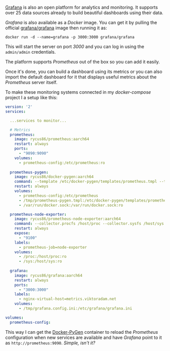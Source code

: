 [Grafana](https://grafana.com) is also an open platform for analytics and monitoring.
It supports over 25 data sources already to build beautiful dashboards using their data.

[//]: # (todo: insert image of a dashboard)

*Grafana* is also available as a *Docker* image.
You can get it by pulling the official
[grafana/grafana](https://hub.docker.com/r/grafana/grafana/) image
then running it as:

```shell
docker run -d --name=grafana -p 3000:3000 grafana/grafana
```

This will start the server on port *3000* and you can log in using the
`admin/admin` credentials.

The platform supports *Prometheus* out of the box so you can add it easily.

[//]: # (todo: insert add data source image)

Once it's done, you can build a dashboard using its metrics or you can
also import the default dashboard for it that displays useful metrics about
the *Prometheus* server itself.

[//]: # (todo: insert image for Prometheus dashboard)

To make these monitoring systems connected in my *docker-compose* project
I a setup like this:

```yaml
version: '2'
services:

  ...services to monitor...

  # Metrics
  prometheus:
    image: rycus86/prometheus:aarch64
    restart: always
    ports:
      - "9090:9090"
    volumes:
      - prometheus-config:/etc/prometheus:ro
  
  prometheus-pygen:
    image: rycus86/docker-pygen:aarch64
    command: --template /etc/docker-pygen/templates/prometheus.tmpl --target /etc/prometheus/prometheus.yml --signal prometheus HUP
    restart: always
    volumes:
      - prometheus-config:/etc/prometheus
      - /tmp/prometheus-pygen.tmpl:/etc/docker-pygen/templates/prometheus.tmpl:ro
      - /var/run/docker.sock:/var/run/docker.sock:ro

  prometheus-node-exporter:
    image: rycus86/prometheus-node-exporter:aarch64
    command: --collector.procfs /host/proc --collector.sysfs /host/sys
    restart: always
    expose:
      - "9100"
    labels:
      - prometheus-job=node-exporter
    volumes:
      - /proc:/host/proc:ro
      - /sys:/host/sys:ro
  
  grafana:
    image: rycus86/grafana:aarch64
    restart: always
    ports:
      - "3000:3000"
    labels:
      - nginx-virtual-host=metrics.viktoradam.net
    volumes:
      - /tmp/grafana.config.ini:/etc/grafana/grafana.ini

volumes:
  prometheus-config:
```

This way I can get the [Docker-PyGen](https://github.com/rycus86/docker-pygen)
container to reload the *Prometheus* configuration when new services are
available and have *Grafana* point to it as `http://prometheus:9090`.
*Simple, isn't it?*

